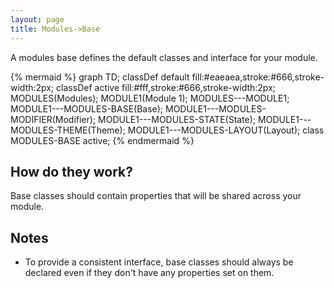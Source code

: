```yaml
---
layout: page
title: Modules->Base
---
```


A modules base defines the default classes and interface for your module.

{% mermaid %}
graph TD;
  classDef default fill:#eaeaea,stroke:#666,stroke-width:2px;
  classDef active fill:#fff,stroke:#666,stroke-width:2px;
  MODULES(Modules);
  MODULE1(Module 1);
  MODULES---MODULE1;
  MODULE1---MODULES-BASE(Base);
  MODULE1---MODULES-MODIFIER(Modifier);
  MODULE1---MODULES-STATE(State);
  MODULE1---MODULES-THEME(Theme);
  MODULE1---MODULES-LAYOUT(Layout);
  class MODULES-BASE active;
{% endmermaid %}

## How do they work?

Base classes should contain properties that will be shared across your module.

## Notes

- To provide a consistent interface, base classes should always be declared even if they don't have any properties set on them.
